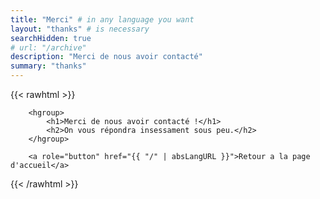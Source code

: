 ```yaml
---
title: "Merci" # in any language you want
layout: "thanks" # is necessary
searchHidden: true
# url: "/archive"
description: "Merci de nous avoir contacté"
summary: "thanks"
---
```


{{< rawhtml >}}

        <hgroup>
            <h1>Merci de nous avoir contacté !</h1>
            <h2>On vous répondra insessament sous peu.</h2>
        </hgroup>
        
        <a role="button" href="{{ "/" | absLangURL }}">Retour a la page d'accueil</a>

{{< /rawhtml >}}